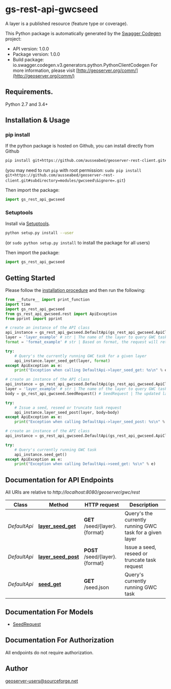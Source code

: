 # gs-rest-api-gwcseed
A layer is a published resource (feature type or coverage).

This Python package is automatically generated by the [Swagger Codegen](https://github.com/swagger-api/swagger-codegen) project:

- API version: 1.0.0
- Package version: 1.0.0
- Build package: io.swagger.codegen.v3.generators.python.PythonClientCodegen
For more information, please visit [http://geoserver.org/comm/](http://geoserver.org/comm/)

## Requirements.

Python 2.7 and 3.4+

## Installation & Usage
### pip install

If the python package is hosted on Github, you can install directly from Github

```sh
pip install git+https://github.com/ausseabed/geoserver-rest-client.git#subdirectory=modules/gwcseed\&ignore=.git
```
(you may need to run `pip` with root permission: `sudo pip install git+https://github.com/ausseabed/geoserver-rest-client.git#subdirectory=modules/gwcseed\&ignore=.git`)

Then import the package:
```python
import gs_rest_api_gwcseed 
```

### Setuptools

Install via [Setuptools](http://pypi.python.org/pypi/setuptools).

```sh
python setup.py install --user
```
(or `sudo python setup.py install` to install the package for all users)

Then import the package:
```python
import gs_rest_api_gwcseed
```

## Getting Started

Please follow the [installation procedure](#installation--usage) and then run the following:

```python
from __future__ import print_function
import time
import gs_rest_api_gwcseed
from gs_rest_api_gwcseed.rest import ApiException
from pprint import pprint

# create an instance of the API class
api_instance = gs_rest_api_gwcseed.DefaultApi(gs_rest_api_gwcseed.ApiClient(configuration))
layer = 'layer_example' # str | The name of the layer to query GWC task.
format = 'format_example' # str | Based on format, the request will return an application/html or application/json response.

try:
    # Query's the currently running GWC task for a given layer
    api_instance.layer_seed_get(layer, format)
except ApiException as e:
    print("Exception when calling DefaultApi->layer_seed_get: %s\n" % e)

# create an instance of the API class
api_instance = gs_rest_api_gwcseed.DefaultApi(gs_rest_api_gwcseed.ApiClient(configuration))
layer = 'layer_example' # str | The name of the layer to query GWC task.
body = gs_rest_api_gwcseed.SeedRequest() # SeedRequest | The updated layer definition. (optional)

try:
    # Issue a seed, reseed or truncate task request
    api_instance.layer_seed_post(layer, body=body)
except ApiException as e:
    print("Exception when calling DefaultApi->layer_seed_post: %s\n" % e)

# create an instance of the API class
api_instance = gs_rest_api_gwcseed.DefaultApi(gs_rest_api_gwcseed.ApiClient(configuration))

try:
    # Query's currently running GWC task
    api_instance.seed_get()
except ApiException as e:
    print("Exception when calling DefaultApi->seed_get: %s\n" % e)
```

## Documentation for API Endpoints

All URIs are relative to *http://localhost:8080/geoserver/gwc/rest*

Class | Method | HTTP request | Description
------------ | ------------- | ------------- | -------------
*DefaultApi* | [**layer_seed_get**](docs/DefaultApi.md#layer_seed_get) | **GET** /seed/{layer}.{format} | Query&#x27;s the currently running GWC task for a given layer
*DefaultApi* | [**layer_seed_post**](docs/DefaultApi.md#layer_seed_post) | **POST** /seed/{layer}.{format} | Issue a seed, reseed or truncate task request
*DefaultApi* | [**seed_get**](docs/DefaultApi.md#seed_get) | **GET** /seed.json | Query&#x27;s currently running GWC task

## Documentation For Models

 - [SeedRequest](docs/SeedRequest.md)

## Documentation For Authorization

 All endpoints do not require authorization.


## Author

geoserver-users@sourceforge.net
